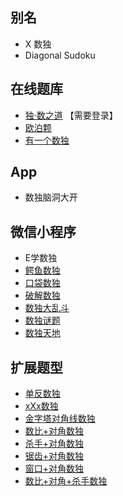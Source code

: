 ## 别名

- X 数独
- Diagonal Sudoku

## 在线题库
- [独·数之道](http://www.sudokufans.org.cn/lx/game.index.php?type=x) 【需要登录】
- [欧泊颗](https://www.oubk.com/sudoku/sudoku-3x3-1.html?level=5)
- [有一个数独](https://shudu.one/x-sudoku.php)

## App
- 数独脑洞大开

## 微信小程序
- E学数独
- [鳄鱼数独](#小程序://鳄鱼数独/LZm0WknUKhpMrbc)
- [口袋数独](#小程序://口袋数独/VjGS3AhQ0Oy9Ufk)
- [破解数独](#小程序://破解数独/破解数独/6Oj6WLfkbkJiyhw)
- [数独大乱斗](#小程序://数独大乱斗/首页/0MTBL5MtvmFrQPG)
- [数独谜题](#小程序://数独谜题/5EMzvlmHZpwu0Pl)
- [数独天地](#小程序://数独天地/YBEeJaP6IJVoipx)

## 扩展题型

- [单反数独](../单反数独.md)
- [xXx数独](../xXx数独.md)
- [金字塔对角线数独](金字塔对角线数独.md)
- [数比+对角数独](../../../混合类/数比+对角数独.md)
- [杀手+对角数独](../../../混合类/杀手+对角数独.md)
- [锯齿+对角数独](../../../混合类/锯齿+对角数独.md)
- [窗口+对角数独](../../../混合类/窗口+对角数独.md)
- [数比+对角+杀手数独](../../../混合类/数比+对角+杀手数独.md)